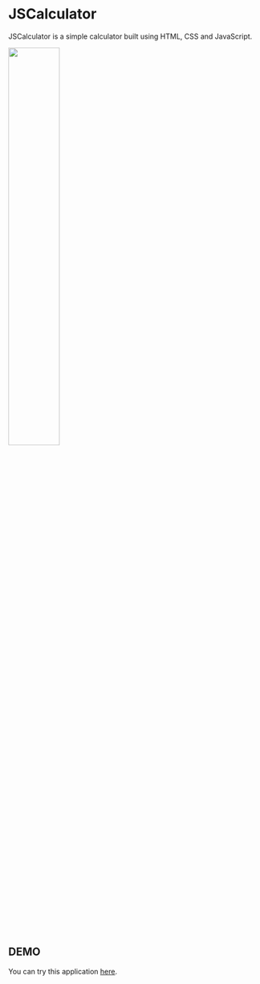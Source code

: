 
# JSCalculator

JSCalculator is a simple calculator built using HTML, CSS and JavaScript.

<p align="left">
<img src="https://user-images.githubusercontent.com/59758146/111577807-bca6fc80-8791-11eb-8f90-c4c32a4882ee.png" width="45%"></img> 
</p>

## DEMO

You can try this application [here](https://pip.pypa.io/en/stable/).
